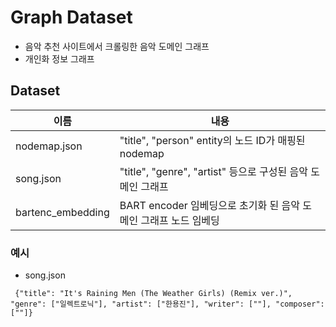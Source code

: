 # Graph Dataset

- 음악 추천 사이트에서 크롤링한 음악 도메인 그래프
- 개인화 정보 그래프

## Dataset
|이름|내용|
|------|---|
|nodemap.json|"title", "person" entity의 노드 ID가 매핑된 nodemap|
|song.json|"title", "genre", "artist" 등으로 구성된 음악 도메인 그래프|
|bartenc_embedding|BART encoder 임베딩으로 초기화 된 음악 도메인 그래프 노드 임베딩|
### 예시
- song.json

```
 {"title": "It's Raining Men (The Weather Girls) (Remix ver.)", "genre": ["일렉트로닉"], "artist": ["한용진"], "writer": [""], "composer": [""]}
```
